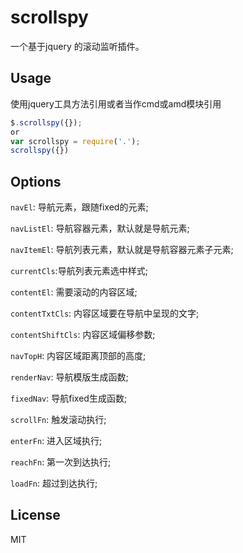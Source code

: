 
# scrollspy
一个基于jquery 的滚动监听插件。

## Usage
使用jquery工具方法引用或者当作cmd或amd模块引用
```js
$.scrollspy({});
or
var scrollspy = require('.');
scrollspy({})

```
## Options
`navEl`: 导航元素，跟随fixed的元素;

`navListEl`: 导航容器元素，默认就是导航元素;

`navItemEl`: 导航列表元素，默认就是导航容器元素子元素;

`currentCls`:导航列表元素选中样式;

`contentEl`: 需要滚动的内容区域;

`contentTxtCls`: 内容区域要在导航中呈现的文字;

`contentShiftCls`: 内容区域偏移参数;

`navTopH`: 内容区域距离顶部的高度;

`renderNav`: 导航模版生成函数;

`fixedNav`: 导航fixed生成函数;

`scrollFn`: 触发滚动执行;

`enterFn`: 进入区域执行;

`reachFn`: 第一次到达执行;

`loadFn`: 超过到达执行;

## License

  MIT
